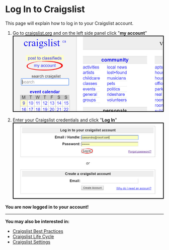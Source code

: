 # Log In to Craigslist
This page will explain how to log in to your Craigslist account.

1. Go to [craigslist.org](craigslist.org) and on the left side panel click "**my account**"
![](newaccount1.jpg)

2. Enter your Craigslist credentials and click "**Log In**"
![](password8.jpg)

**You are now logged in to your account!**

---

**You may also be interested in:**
- [Craigslist Best Practices](http://docs.rooof.com/craigslistbest_practices_md.html)
- [Craigslist Life Cycle](http://docs.rooof.com/craigslistlifecycle_md.html)
- [Craigslist Settings](http://docs.rooof.com/craigslistsetting_md.html)
